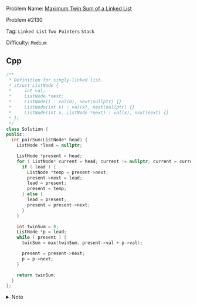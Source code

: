 Problem Name: [Maximum Twin Sum of a Linked List](https://leetcode.com/problems/maximum-twin-sum-of-a-linked-list/)

Problem #2130

Tag: `Linked List` `Two Pointers` `Stack`

Difficulty: `Medium`

## Cpp

```cpp
/**
 * Definition for singly-linked list.
 * struct ListNode {
 *     int val;
 *     ListNode *next;
 *     ListNode() : val(0), next(nullptr) {}
 *     ListNode(int x) : val(x), next(nullptr) {}
 *     ListNode(int x, ListNode *next) : val(x), next(next) {}
 * };
 */
class Solution {
public:
  int pairSum(ListNode* head) {
    ListNode *lead = nullptr;

    ListNode *present = head;
    for ( ListNode* current = head; current != nullptr; current = current->next->next ) {
      if ( lead ) {
        ListNode *temp = present->next;
        present->next = lead;
        lead = present;
        present = temp;
      } else {
        lead = present;
        present = present->next;
      }
    }

    int twinSum = 0;
    ListNode *p = lead;
    while ( present ) {
      twinSum = max(twinSum, present->val + p->val);

      present = present->next;
      p = p->next;
    }

    return twinSum;
  }
};
```

<details>
  <summary>Note</summary>
  <li>Find the middle node using <code>tortoise rabbit method</code></li>
  <li>Reverse from middle to <code>head</code> node while finding middle node</li>
  <li>Compare reversed & rest linked list and mind the maximum twin sum</li>
</details>
